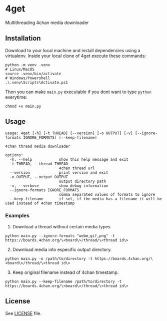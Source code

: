 # 4get

Multithreading 4chan media downloader

## Installation

Download to your local machine and install dependencies using a virtualenv.
Inside your local clone of 4get execute these commands:

```shell
python -m venv .venv
# Linux/MacOS
source .venv/bin/activate
# Windows/Powershell
.\.venv\Scripts\Activate.ps1
```

Then you can make `main.py` executable if you dont want to type `python` everytime:

```shell
chmod +x main.py
```

## Usage

```shell
usage: 4get [-h] [-t THREAD] [--version] [-o OUTPUT] [-v] [--ignore-formats IGNORE_FORMATS] [--keep-filename]

4chan thread media downloader

options:
  -h, --help            show this help message and exit
  -t THREAD, --thread THREAD
                        4chan thread url
  --version             print version and exit
  -o OUTPUT, --output OUTPUT
                        output directory path
  -v, --verbose         show debug information
  --ignore-formats IGNORE_FORMATS
                        comma separated values of formats to ignore
  --keep-filename       if set, if the media has a filename it will be used instead of 4chan timestamp
```

### Examples

1. Download a thread without certain media types.

```shell
python main.py --ignore-formats "webm,gif,png" -t https://boards.4chan.org/\<board\>/thread/\<thread id\>
```

2. Download media into especific output directory.

```shell
python main.py -o /path/to/directory -t https://boards.4chan.org/\<board\>/thread/\<thread id\>
```

3. Keep original filename instead of 4chan timestamp.

```shell
python main.py --keep-filename /path/to/directory -t https://boards.4chan.org/\<board\>/thread/\<thread id\>
```

## License

See [LICENSE](./LICENSE) file.